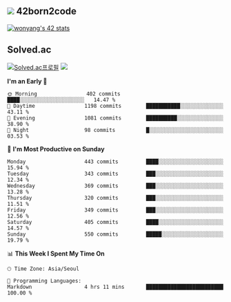 
## <img src="https://img.shields.io/badge/-000000?style=flat&logo=42&logoColor=white"> 42born2code
<!--[![wonyang's 42 stats](https://badge42.vercel.app/api/v2/cl5nhe5b6007809kydha7ht42/stats?cursusId=21&coalitionId=88)](https://profile.intra.42.fr/users/wonyang)-->

[![wonyang's 42 stats](https://badge.mediaplus.ma/starryblue/wonyang?1337Badge=off&UM6P=off)](https://github.com/oakoudad/badge42)

## Solved.ac
[![Solved.ac프로필](http://mazassumnida.wtf/api/v2/generate_badge?boj=bennyws)](https://solved.ac/bennyws)
<a href="https://solved.ac/bennyws"><img src="http://mazandi.herokuapp.com/api?handle=bennyws&theme=cold"/></a>

<!--START_SECTION:waka-->
**I'm an Early 🐤** 

```text
🌞 Morning                402 commits         ████░░░░░░░░░░░░░░░░░░░░░   14.47 % 
🌆 Daytime                1198 commits        ███████████░░░░░░░░░░░░░░   43.11 % 
🌃 Evening                1081 commits        ██████████░░░░░░░░░░░░░░░   38.90 % 
🌙 Night                  98 commits          █░░░░░░░░░░░░░░░░░░░░░░░░   03.53 % 
```
📅 **I'm Most Productive on Sunday** 

```text
Monday                   443 commits         ████░░░░░░░░░░░░░░░░░░░░░   15.94 % 
Tuesday                  343 commits         ███░░░░░░░░░░░░░░░░░░░░░░   12.34 % 
Wednesday                369 commits         ███░░░░░░░░░░░░░░░░░░░░░░   13.28 % 
Thursday                 320 commits         ███░░░░░░░░░░░░░░░░░░░░░░   11.51 % 
Friday                   349 commits         ███░░░░░░░░░░░░░░░░░░░░░░   12.56 % 
Saturday                 405 commits         ████░░░░░░░░░░░░░░░░░░░░░   14.57 % 
Sunday                   550 commits         █████░░░░░░░░░░░░░░░░░░░░   19.79 % 
```


📊 **This Week I Spent My Time On** 

```text
🕑︎ Time Zone: Asia/Seoul

💬 Programming Languages: 
Markdown                 4 hrs 11 mins       █████████████████████████   100.00 % 
```


<!--END_SECTION:waka-->
